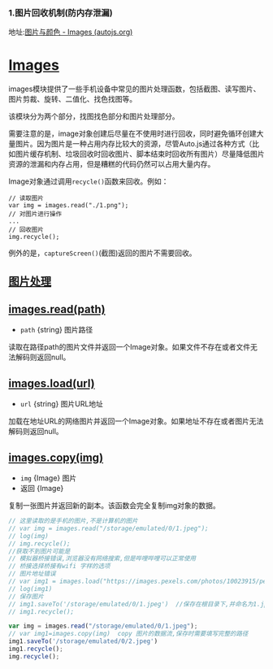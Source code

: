 ### 1.图片回收机制(防内存泄漏)

地址:[图片与颜色 - Images (autojs.org)](https://pro.autojs.org/docs/#/zh-cn/images?id=images)

# [Images](https://pro.autojs.org/docs/#/zh-cn/images?id=images)

images模块提供了一些手机设备中常见的图片处理函数，包括截图、读写图片、图片剪裁、旋转、二值化、找色找图等。

该模块分为两个部分，找图找色部分和图片处理部分。

需要注意的是，image对象创建后尽量在不使用时进行回收，同时避免循环创建大量图片。因为图片是一种占用内存比较大的资源，尽管Auto.js通过各种方式（比如图片缓存机制、垃圾回收时回收图片、脚本结束时回收所有图片）尽量降低图片资源的泄漏和内存占用，但是糟糕的代码仍然可以占用大量内存。

Image对象通过调用`recycle()`函数来回收。例如：

```
// 读取图片
var img = images.read("./1.png");
// 对图片进行操作
... 
// 回收图片
img.recycle();
```

例外的是，`captureScreen()`(截图)返回的图片不需要回收。

## [图片处理](https://pro.autojs.org/docs/#/zh-cn/images?id=图片处理)

## [images.read(path)](https://pro.autojs.org/docs/#/zh-cn/images?id=imagesreadpath)

- `path` {string} 图片路径

读取在路径path的图片文件并返回一个Image对象。如果文件不存在或者文件无法解码则返回null。

## [images.load(url)](https://pro.autojs.org/docs/#/zh-cn/images?id=imagesloadurl)

- `url` {string} 图片URL地址

加载在地址URL的网络图片并返回一个Image对象。如果地址不存在或者图片无法解码则返回null。

## [images.copy(img)](https://pro.autojs.org/docs/#/zh-cn/images?id=imagescopyimg)

- `img` {Image} 图片
- 返回 {Image}

复制一张图片并返回新的副本。该函数会完全复制img对象的数据。

```js
// 这里读取的是手机的图片,不是计算机的图片
// var img = images.read("/storage/emulated/0/1.jpeg");
// log(img)
// img.recycle();
//获取不到图片可能是
// 模拟器桥接错误,浏览器没有网络搜索,但是哔哩哔哩可以正常使用
// 桥接选择桥接有wifi 字样的选项
// 图片地址错误
// var img1 = images.load("https://images.pexels.com/photos/10023915/pexels-photo-10023915.jpeg");
// log(img1)
// 保存图片
// img1.saveTo('/storage/emulated/0/1.jpeg')  //保存在根目录下,并命名为1.jpeg
// img1.recycle();

var img = images.read("/storage/emulated/0/1.jpeg");
// var img1=images.copy(img)  copy 图片的数据流,保存时需要填写完整的路径
img1.saveTo('/storage/emulated/0/2.jpeg')
img1.recycle();
img.recycle();
```

